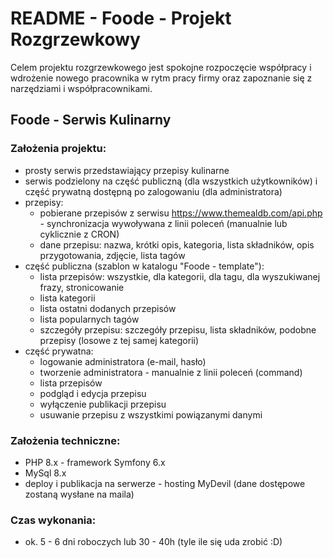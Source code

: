 # README - Foode - Projekt Rozgrzewkowy  #

Celem projektu rozgrzewkowego jest spokojne rozpoczęcie współpracy i wdrożenie nowego pracownika w rytm pracy firmy oraz zapoznanie się z narzędziami i współpracownikami.

## Foode - Serwis Kulinarny ##

### Założenia projektu: ###

* prosty serwis przedstawiający przepisy kulinarne
* serwis podzielony na część publiczną (dla wszystkich użytkowników) i część prywatną dostępną po zalogowaniu (dla administratora)
* przepisy:
    - pobierane przepisów z serwisu https://www.themealdb.com/api.php - synchronizacja wywoływana z linii poleceń (manualnie lub cyklicznie z CRON)
    - dane przepisu: nazwa, krótki opis, kategoria, lista składników, opis przygotowania, zdjęcie, lista tagów
* część publiczna (szablon w katalogu "Foode - template"):
    - lista przepisów: wszystkie, dla kategorii, dla tagu, dla wyszukiwanej frazy, stronicowanie
    - lista kategorii
    - lista ostatni dodanych przepisów
    - lista popularnych tagów
    - szczegóły przepisu: szczegóły przepisu, lista składników, podobne przepisy (losowe z tej samej kategorii)
* część prywatna:
    - logowanie administratora (e-mail, hasło)
    - tworzenie administratora - manualnie z linii poleceń (command)
    - lista przepisów
    - podgląd i edycja przepisu
    - wyłączenie publikacji przepisu
    - usuwanie przepisu z wszystkimi powiązanymi danymi

### Założenia techniczne: ###
* PHP 8.x - framework Symfony 6.x
* MySql 8.x
* deploy i publikacja na serwerze - hosting MyDevil (dane dostępowe zostaną wysłane na maila)

### Czas wykonania: ###
* ok. 5 - 6 dni roboczych lub 30 - 40h (tyle ile się uda zrobić :D)
